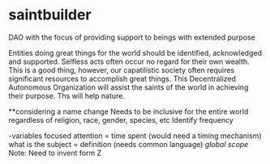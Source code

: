 # saintbuilder
DAO with the focus of providing support to beings with extended purpose

Entities doing great things for the world should be identified, acknowledged and supported. Selfless acts often occur no regard for their own wealth.  This is a good thing, however, our capatilistic society often requires significant resources to accomplish great things.  This Decentralized Autonomous Organization will assist the saints of the world in achieving their purpose.  Ths will help nature.

**considering a name change
Needs to be inclusive for the entire world regardless of religion, race, gender, species, etc
Identify frequency

-variables
  focused attention = time spent (would need a timing mechanism)
  what is the subject = definition (needs common language)  *global scope*  Note:  Need to invent form Z
  

